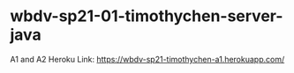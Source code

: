# wbdv-sp21-01-timothychen-server-java

A1 and A2 Heroku Link: https://wbdv-sp21-timothychen-a1.herokuapp.com/

